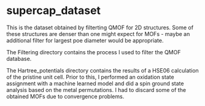 # supercap_dataset

This is the dataset obtained by filterting QMOF for 2D structures. Some of these structures are denser than one might expect for MOFs - maybe an additional filter for largest poe diameter would be 
appropriate.


The Filtering directory contains the process I used to filter the QMOF database.

The Hartree_potentials directory contains the results of a HSE06 calculation of the pristine unit cell. Prior to this, I performed an oxidation state assignment with a machine learned model and did 
a spin ground state analysis based on the metal permutations. I had to discard some of the obtained MOFs due to convergence problems.
